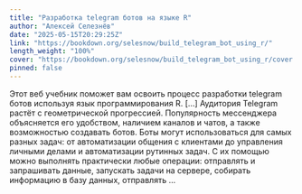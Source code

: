```yaml
---
title: "Разработка telegram ботов на языке R"
author: "Алексей Селезнёв"
date: "2025-05-15T20:29:25Z"
link: "https://bookdown.org/selesnow/build_telegram_bot_using_r/"
length_weight: "100%"
cover: "https://bookdown.org/selesnow/build_telegram_bot_using_r/cover.png"
pinned: false
---
```


Этот веб учебник поможет вам освоить процесс разработки telegram ботов используя язык программирования R. [...] Аудитория Telegram растёт с геометрической прогрессией. Популярность мессенджера объясняется его удобством, наличием каналов и чатов, а также возможностью создавать ботов. Боты могут использоваться для самых разных задач: от автоматизации общения с клиентами до управления личными делами и автоматизации рутинных задач. С их помощью можно выполнять практически любые операции: отправлять и запрашивать данные, запускать задачи на сервере, собирать информацию в базу данных, отправлять ...
